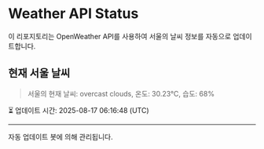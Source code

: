 
# Weather API Status

이 리포지토리는 OpenWeather API를 사용하여 서울의 날씨 정보를 자동으로 업데이트합니다.

## 현재 서울 날씨
> 서울의 현재 날씨: overcast clouds, 온도: 30.23°C, 습도: 68%

⏳ 업데이트 시간: 2025-08-17 06:16:48 (UTC)

---
자동 업데이트 봇에 의해 관리됩니다.
